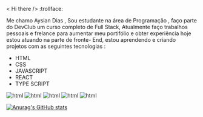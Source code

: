 < Hi there /> :trollface:

Me chamo Ayslan Dias ,  Sou estudante na área de Programação , faço parte do DevClub um curso completo de Full Stack,
Atualmente faço trabalhos pessoais e frelance para aumentar meu portifólio e obter experiência
hoje estou atuando na parte de fronte- End,  estou aprendendo e criando projetos com as seguintes tecnologias :

- HTML
- CSS
- JAVASCRIPT
- REACT
- TYPE SCRIPT

<img src="https://img.shields.io/badge/HTML5-E34F26?style=for-the-badge&logo=html5&logoColor=white" alt="html" > <img src="https://img.shields.io/badge/CSS3-1572B6?style=for-the-badge&logo=css3&logoColor=white" alt="html" > <img src="https://img.shields.io/badge/JavaScript-F7DF1E?style=for-the-badge&logo=javascript&logoColor=black" alt="html" > <img src="https://img.shields.io/badge/React-20232A?style=for-the-badge&logo=react&logoColor=61DAFB" alt="html" > <img src="https://img.shields.io/badge/TypeScript-007ACC?style=for-the-badge&logo=typescript&logoColor=white" alt="html" >




[![Anurag's GitHub stats](https://github-readme-stats.vercel.app/api?username=AyslanDiass)](https://github.com/anuraghazra/github-readme-stats) 
